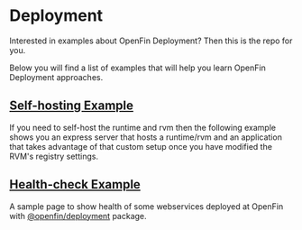 # Deployment
Interested in examples about OpenFin Deployment? Then this is the repo for you. 

Below you will find a list of examples that will help you learn OpenFin Deployment approaches.

## [Self-hosting Example](self-hosting-example/README.md)

If you need to self-host the runtime and rvm then the following example shows you an express server that hosts a runtime/rvm and an application that takes advantage of that custom setup once you have modified 
the RVM's registry settings.

## [Health-check Example](deployment-health-check/README.md)

A sample page to show health of some webservices deployed at OpenFin with [@openfin/deployment](https://www.npmjs.com/package/@openfin/deployment) package.

